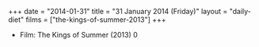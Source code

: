 +++
date = "2014-01-31"
title = "31 January 2014 (Friday)"
layout = "daily-diet"
films = ["the-kings-of-summer-2013"]
+++


* Film: The Kings of Summer (2013) 0
